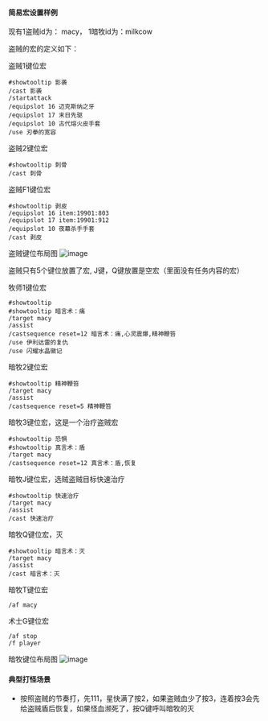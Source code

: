 #### 简易宏设置样例
现有1盗贼id为： macy， 1暗牧id为：milkcow

盗贼的宏的定义如下：

盗贼1键位宏
```
#showtooltip 影袭
/cast 影袭
/startattack
/equipslot 16 迈克斯纳之牙
/equipslot 17 末日先驱
/equipslot 10 古代熔火皮手套
/use 刃拳的宽容
```
盗贼2键位宏 

```
#showtooltip 刺骨
/cast 刺骨
```

盗贼F1键位宏

```
#showtooltip 剥皮
/equipslot 16 item:19901:803
/equipslot 17 item:19901:912
/equipslot 10 夜幕杀手手套
/cast 剥皮
```

盗贼键位布局图
![image](https://user-images.githubusercontent.com/7961235/194619676-b6282deb-bb46-41c9-b549-00fe27024e9e.png)



盗贼只有5个键位放置了宏, J键，Q键放置是空宏（里面没有任务内容的宏）

牧师1键位宏

```
#showtooltip 
#showtooltip 暗言术：痛
/target macy
/assist
/castsequence reset=12 暗言术：痛,心灵震爆,精神鞭笞
/use 伊利达雷的复仇
/use 闪耀水晶徽记
```

暗牧2键位宏

```
#showtooltip 精神鞭笞
/target macy
/assist
/castsequence reset=5 精神鞭笞

```

暗牧3键位宏，这是一个治疗盗贼宏

```
#showtooltip 恐惧
#showtooltip 真言术：盾
/target macy
/castsequence reset=12 真言术：盾,恢复

```

暗牧J键位宏，选贼盗贼目标快速治疗

```
#showtooltip 快速治疗
/target macy
/assist
/cast 快速治疗
```

暗牧Q键位宏，灭

```
#showtooltip 暗言术：灭
/target macy
/assist
/cast 暗言术：灭
```


暗牧T键位宏

```
/af macy
```
术士G键位宏

```
/af stop
/f player
```
暗牧键位布局图
![image](https://user-images.githubusercontent.com/7961235/194619737-aca92d2d-a3a5-45b9-be9b-9a7ad6d8b9f7.png)



#### 典型打怪场景
- 按照盗贼的节奏打，先111，星快满了按2，如果盗贼血少了按3，连着按3会先给盗贼盾后恢复，如果怪血濒死了，按Q键呼叫暗牧的灭
